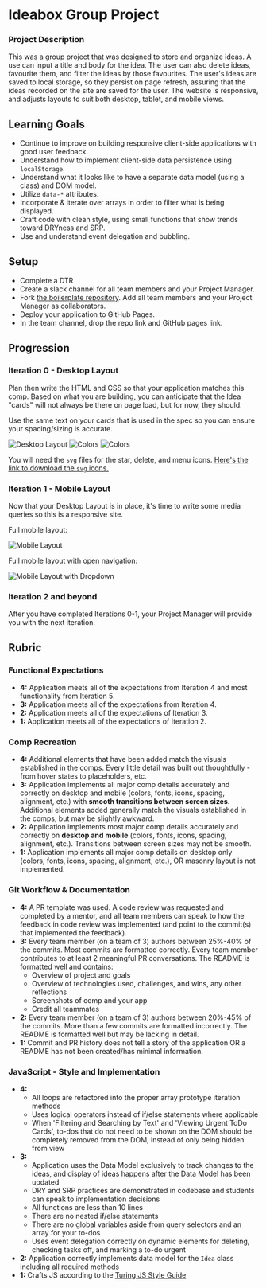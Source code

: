 # Ideabox Group Project

### Project Description ###

This was a group project that was designed to store and organize ideas. A use can input a title and body for the idea. The user can also delete ideas, favourite them, and filter the ideas by those favourites. The user's ideas are saved to local storage, so they persist on page refresh, assuring that the ideas recorded on the site are saved for the user. The website is responsive, and adjusts layouts to suit both desktop, tablet, and mobile views.

## Learning Goals ##

* Continue to improve on building responsive client-side applications with good user feedback.
* Understand how to implement client-side data persistence using `localStorage`.
* Understand what it looks like to have a separate data model (using a class) and DOM model.
* Utilize `data-*` attributes.
* Incorporate & iterate over arrays in order to filter what is being displayed.
* Craft code with clean style, using small functions that show trends toward DRYness and SRP.
* Use and understand event delegation and bubbling. 

## Setup

- Complete a DTR
- Create a slack channel for all team members and your Project Manager.
- Fork [the boilerplate
  repository](https://github.com/turingschool-examples/ideabox-boilerplate). Add all team members and your Project Manager as collaborators.
- Deploy your application to GitHub Pages.
- In the team channel, drop the repo link and GitHub pages link.

## Progression

### Iteration 0 - Desktop Layout

Plan then write the HTML and CSS so that your application matches this comp. Based on what you are building, you can anticipate that the Idea "cards" will not always be there on page load, but for now, they should.

Use the same text on your cards that is used in the spec so you can ensure your spacing/sizing is accurate.

![Desktop Layout](https://frontend.turing.io/projects/module-1/assets/ideabox-group/desktop.jpg)
![Colors](https://frontend.turing.io/projects/module-1/assets/ideabox-group/colors.jpg)
![Colors](https://frontend.turing.io/projects/module-1/assets/ideabox-group/icons.jpg)

You will need the `svg` files for the star, delete, and menu icons. [Here's the link to download the `svg` icons.](https://drive.google.com/drive/folders/18xpWplI0tpXIK1omBZeq04LEx2OMzzMK?usp=sharing)

### Iteration 1 - Mobile Layout

Now that your Desktop Layout is in place, it's time to write some media queries so this is a responsive site.

Full mobile layout:

![Mobile Layout](https://frontend.turing.io/projects/module-1/assets/ideabox-group/mobile.jpg)

Full mobile layout with open navigation:

![Mobile Layout with Dropdown](https://frontend.turing.io/projects/module-1/assets/ideabox-group/mobile-dropdown.jpg)

### Iteration 2 and beyond

After you have completed Iterations 0-1, your Project Manager will provide you with the next iteration.

## Rubric

### Functional Expectations

* **4:** Application meets all of the expectations from Iteration 4 and most functionality from Iteration 5.
* **3:** Application meets all of the expectations from Iteration 4.
* **2:** Application meets all of the expectations of Iteration 3.
* **1:** Application meets all of the expectations of Iteration 2.

### Comp Recreation

* **4:** Additional elements that have been added match the visuals established in the comps. Every little detail was built out thoughtfully - from hover states to placeholders, etc.
* **3:** Application implements all major comp details accurately and correctly on desktop and mobile (colors, fonts, icons, spacing, alignment, etc.) with **smooth transitions between screen sizes**. Additional elements added generally match the visuals established in the comps, but may be slightly awkward.
* **2:** Application implements most major comp details accurately and correctly on **desktop and mobile** (colors, fonts, icons, spacing, alignment, etc.). Transitions between screen sizes may not be smooth.
* **1:** Application implements all major comp details on desktop only (colors, fonts, icons, spacing, alignment, etc.), OR masonry layout is not implemented.

### Git Workflow & Documentation

* **4:** A PR template was used. A code review was requested and completed by a mentor, and all team members can speak to how the feedback in code review was implemented (and point to the commit(s) that implemented the feedback).
* **3:** Every team member (on a team of 3) authors between 25%-40% of the commits. Most commits are formatted correctly. Every team member contributes to at least 2 meaningful PR conversations. The README is formatted well and contains:
  - Overview of project and goals
  - Overview of technologies used, challenges, and wins, any other reflections
  - Screenshots of comp and your app
  - Credit all teammates
* **2:** Every team member (on a team of 3) authors between 20%-45% of the commits. More than a few commits are formatted incorrectly. The README is formatted well but may be lacking in detail.
* **1:** Commit and PR history does not tell a story of the application OR a README has not been created/has minimal information.

### JavaScript - Style and Implementation

* **4:**
  * All loops are refactored into the proper array prototype iteration methods
  * Uses logical operators instead of if/else statements where applicable
  * When 'Filtering and Searching by Text' and 'Viewing Urgent ToDo Cards', to-dos that do not need to be shown on the DOM should be completely removed from the DOM, instead of only being hidden from view
* **3:**
  * Application uses the Data Model exclusively to track changes to the ideas,
    and display of ideas happens after the Data Model has been updated
  * DRY and SRP practices are demonstrated in codebase and students can speak to implementation decisions
  * All functions are less than 10 lines
  * There are no nested if/else statements
  * There are no global variables aside from query selectors and an array for your to-dos
  * Uses event delegation correctly on dynamic elements for deleting, checking tasks off, and marking a to-do urgent
* **2:** Application correctly implements data model for the `Idea` class including all required methods
* **1:** Crafts JS according to the [Turing JS Style Guide](https://github.com/turingschool-examples/javascript/tree/master/es5)
